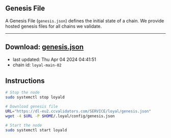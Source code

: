 ## Genesis File
A Genesis File (`genesis.json`) defines the initial state of a chain. We provide hosted genesis files for all chains we validate.

---
**Download: [genesis.json](https://dl-eu2.ccvalidators.com/SERVICE/loyal/genesis.json)**
---

- last updated: Thu Apr 04 2024 04:41:51
- chain id: `loyal-main-02`

## Instructions
```sh
# Stop the node
sudo systemctl stop loyald

# Download genesis file
URL="https://dl-eu2.ccvalidators.com/SERVICE/loyal/genesis.json"
wget -4 $URL -P $HOME/.loyal/config/genesis.json

# Start the node
sudo systemctl start loyald
```
